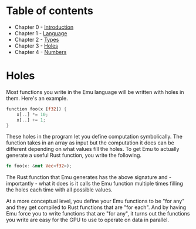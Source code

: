 # Table of contents
- Chapter 0 - [Introduction](https://github.com/calebwin/emu/tree/master/book/introduction.md#table-of-contents)
- Chapter 1 - [Language](https://github.com/calebwin/emu/tree/master/book/language.md#table-of-contents)
- Chapter 2 - [Types](https://github.com/calebwin/emu/tree/master/book/types.md#table-of-contents)
- Chapter 3 - [Holes](https://github.com/calebwin/emu/tree/master/book/holes.md#table-of-contents)
- Chapter 4 - [Numbers](https://github.com/calebwin/emu/tree/master/book/numbers.md#table-of-contents)

# Holes
Most functions you write in the Emu language will be written with holes in them. Here's an example.
```rust
function foo(x [f32]) {
    x[..] *= 10;
    x[..] += 1;
}
```
These holes in the program let you define computation symbolically. The function takes in an array as input but the computation it does can be different depending on what values fill the holes.
To get Emu to actually generate a useful Rust function, you write the following.
```rust
fn foo(x: &mut Vec<f32>);
```
The Rust function that Emu generates has the above signature and - importantly - what it does is it calls the Emu function multiple times filling the holes each time with all possible values.

At a more conceptual level, you define your Emu functions to be "for any" and they get compiled to Rust functions that are "for each". And by having Emu force you to write functions that are "for any", it turns out the functions you write are easy for the GPU to use to operate on data in parallel.
